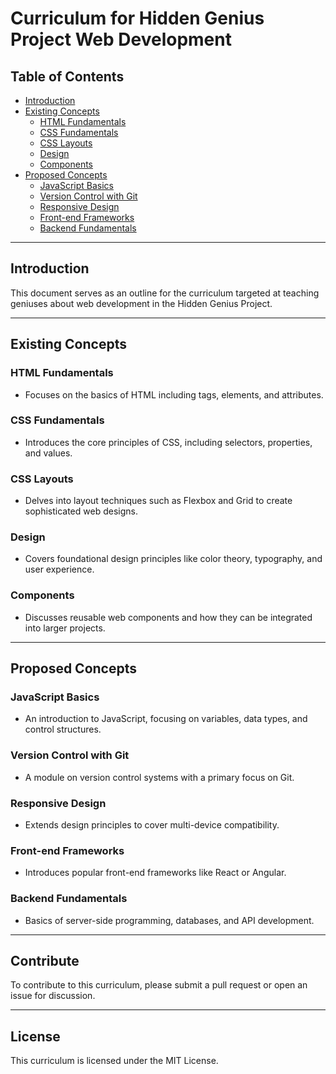 # Curriculum for Hidden Genius Project Web Development

## Table of Contents

- [Introduction](#introduction)
- [Existing Concepts](#existing-concepts)
  - [HTML Fundamentals](#html-fundamentals)
  - [CSS Fundamentals](#css-fundamentals)
  - [CSS Layouts](#css-layouts)
  - [Design](#design)
  - [Components](#components)
- [Proposed Concepts](#proposed-concepts)
  - [JavaScript Basics](#javascript-basics)
  - [Version Control with Git](#version-control-with-git)
  - [Responsive Design](#responsive-design)
  - [Front-end Frameworks](#front-end-frameworks)
  - [Backend Fundamentals](#backend-fundamentals)

---

## Introduction

This document serves as an outline for the curriculum targeted at teaching geniuses about web development in the Hidden Genius Project.

---

## Existing Concepts

### HTML Fundamentals

- Focuses on the basics of HTML including tags, elements, and attributes.
  
### CSS Fundamentals

- Introduces the core principles of CSS, including selectors, properties, and values.

### CSS Layouts

- Delves into layout techniques such as Flexbox and Grid to create sophisticated web designs.

### Design

- Covers foundational design principles like color theory, typography, and user experience.

### Components

- Discusses reusable web components and how they can be integrated into larger projects.

---

## Proposed Concepts

### JavaScript Basics

- An introduction to JavaScript, focusing on variables, data types, and control structures.

### Version Control with Git

- A module on version control systems with a primary focus on Git.

### Responsive Design

- Extends design principles to cover multi-device compatibility.

### Front-end Frameworks

- Introduces popular front-end frameworks like React or Angular.

### Backend Fundamentals

- Basics of server-side programming, databases, and API development.

---

## Contribute

To contribute to this curriculum, please submit a pull request or open an issue for discussion.

---

## License

This curriculum is licensed under the MIT License.
